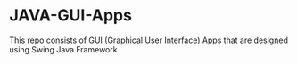 # JAVA-GUI-Apps
This repo consists of GUI (Graphical User Interface) Apps that are designed using Swing Java Framework
